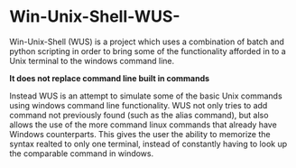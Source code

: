 # Win-Unix-Shell-WUS-
Win-Unix-Shell (WUS) is a project which uses a combination of batch and python scripting in order to bring some of the functionality afforded in to a Unix terminal to the windows command line.

**It does not replace command line built in commands**

Instead WUS is an attempt to simulate some of the basic Unix commands using windows command line functionality. WUS not only tries to add command not previously found (such as the alias command), but also allows the use of the more command linux commands that already have Windows counterparts. This gives the user the ability to memorize the syntax realted to only one terminal, instead of constantly having to look up the comparable command in windows.

